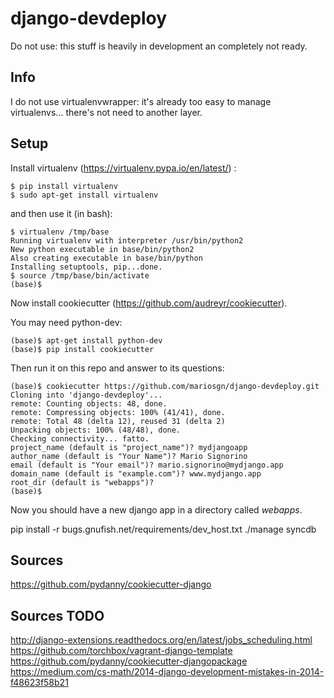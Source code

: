 django-devdeploy
=======================

Do not use: this stuff is heavily in development an completely not ready.

Info
-----
I do not use virtualenvwrapper: it's already too easy to manage virtualenvs... there's not need to another layer.


Setup
-----
Install virtualenv (https://virtualenv.pypa.io/en/latest/) :

    $ pip install virtualenv
    $ sudo apt-get install virtualenv

and then use it (in bash):

    $ virtualenv /tmp/base
    Running virtualenv with interpreter /usr/bin/python2
    New python executable in base/bin/python2
    Also creating executable in base/bin/python
    Installing setuptools, pip...done.
    $ source /tmp/base/bin/activate
    (base)$

Now install cookiecutter (https://github.com/audreyr/cookiecutter).

You may need python-dev:
    
    (base)$ apt-get install python-dev
    (base)$ pip install cookiecutter

Then run it on this repo and answer to its questions:

    (base)$ cookiecutter https://github.com/mariosgn/django-devdeploy.git
    Cloning into 'django-devdeploy'...
    remote: Counting objects: 48, done.
    remote: Compressing objects: 100% (41/41), done.
    remote: Total 48 (delta 12), reused 31 (delta 2)
    Unpacking objects: 100% (48/48), done.
    Checking connectivity... fatto.
    project_name (default is "project_name")? mydjangoapp
    author_name (default is "Your Name")? Mario Signorino
    email (default is "Your email")? mario.signorino@mydjango.app           
    domain_name (default is "example.com")? www.mydjango.app
    root_dir (default is "webapps")?      
    (base)$
    
Now you should have a new django app in a directory called *webapps*.


pip install -r bugs.gnufish.net/requirements/dev_host.txt
./manage syncdb


Sources
-----
https://github.com/pydanny/cookiecutter-django
 
Sources TODO
-----
http://django-extensions.readthedocs.org/en/latest/jobs_scheduling.html 
https://github.com/torchbox/vagrant-django-template
https://github.com/pydanny/cookiecutter-djangopackage
https://medium.com/cs-math/2014-django-development-mistakes-in-2014-f48623f58b21 
